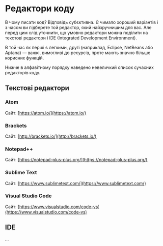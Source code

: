 # Редактори коду

В чому писати код? Відповідь субєктивна. Є чимало хороший варіантів і з часом ви підберете той редактор, який найзручнишим для вас. Але перед цим слід уточнити, що умовно редактори можна поділити на текстові редактори і IDE (Integrated Development Environment).

В той час як перші є легкими, другі (наприклад, Eclipse, NetBeans або Aptana) — важкі, вимогливі до ресурсів, проте мають значно більше корисних функцій.

Нижче в алфавітному порядку наведено невеличкий список сучасних редакторів коду.

## Текстові редактори

### Atom

Сайт: [https://atom.io/](https://atom.io/)

### Brackets

Сайт: [http://brackets.io/](http://brackets.io/)

### Notepad++

Сайт: [https://notepad-plus-plus.org/](https://notepad-plus-plus.org/)

### Sublime Text

Сайт: [https://www.sublimetext.com/](https://www.sublimetext.com/)

### Visual Studio Code

Сайт: [https://www.visualstudio.com/code-vs](https://www.visualstudio.com/code-vs)



## IDE

...